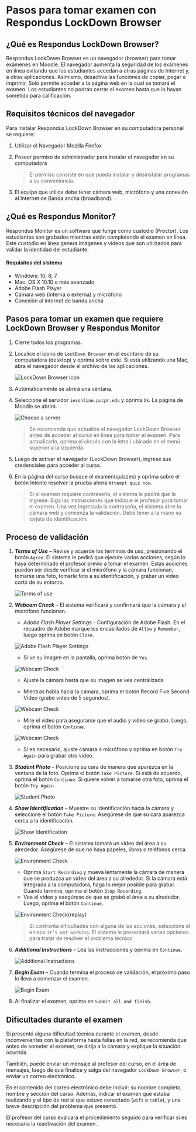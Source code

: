 # Pasos para tomar examen con Respondus LockDown Browser

## ¿Qué es Respondus LockDown Browser?

Respondus LockDown Browser es un navegador (browser) para tomar exámenes en Moodle. El navegador aumenta la seguridad de los exámenes en línea evitando que los estudiantes accedan a otras páginas de Internet y, a otras aplicaciones. Asimismo, desactiva las funciones de copiar, pegar e imprimir. Solo permite acceder a la página web en la cual se tomará el examen. Los estudiantes no podrán cerrar el examen hasta que lo hayan sometido para calificación.

## Requisitos técnicos del navegador

Para instalar Respondus LockDown Browser en su computadora personal se requiere:
1. Utilizar el Navegador Mozilla Firefox

2. Poseer permiso de administrador para instalar el navegador en su computadora
	>El permiso consiste en que pueda instalar y desinstalar programas a su conveniencia.

3. El equipo que utilice debe tener cámara web, micrófono y una conexión al Internet de Banda ancha (broadband).

## ¿Qué es Respondus Monitor?

Respondus Monitor es un software que funge como custodio (Proctor). Los estudiantes son grabados mientras están completando el examen en línea. Este custodio en línea genera imágenes y videos que son utilizados para validar la identidad del estudiante.

#### Requisitos del sistema
- Windows: 10, 8, 7
- Mac: OS X 10.10 o más avanzado
- Adobe Flash Player
- Cámara web (interna o externa) y micrófono
- Conexión al internet de banda ancha

## Pasos para tomar un examen que requiere LockDown Browser y Respondus Monitor
1. Cierre todos los programas.

2. Localice el icono de `LockDown Browser` en el escritorio de su computadora (desktop) y oprima sobre este. Si está utilizando una Mac, abra el navegador desde el archivo de las aplicaciones.

	![LockDown Browser Icon](lockDownIcon.png)

3. Automáticamente se abrirá una ventana.

4. Seleccione el servidor `ievonline.pucpr.edu` y oprima `Ok`. La página de Moodle se abrirá.

	![Choose a server](chooseServer.png)

	>Se recomienda que actualice el navegador LockDown Browser antes de acceder al curso en línea para tomar el examen. Para actualizarlo, oprima el círculo con la letra i ubicado en el menú superior a la izquierda.

5. Luego de activar el navegador (LockDown Browser), ingrese sus credenciales para acceder al curso.

6. En la página del curso busque el examen(quizzes) y oprima sobre el botón Intente resolver la prueba ahora `Attempt quiz now`.
	> Si el examen requiere contraseña, el sistema le pedirá que la ingrese. Siga las instrucciones que indique el profesor para tomar el examen. Una vez ingresada la contraseña, el sistema abre la cámara web y comienza la validación.
	> Debe tener a la mano su tarjeta de identificación.

## Proceso de validación

1. ***Terms of Use*** – Revise y acuerde los términos de uso, presionando el botón `Agree`. El sistema le pedirá que ejecute varias acciones, según lo haya determinado el profesor previo a tomar el examen. Estas acciones pueden ser desde verificar si el micrófono y la cámara funcionan, tomarse una foto, tomarle foto a su identificación, y grabar un video corto de su entorno.

	![Terms of use](termsOfUse.png)

2. ***Webcam Check*** – El sistema verificará y confirmará que la cámara y el micrófono funcionan.
	- *Adobe Flash Player Settings* - Configuración de Adobe Flash. En el recuadro de Adobe marque los encasillados de `Allow` y `Remember`, luego oprima en botón `Close`.

	![Adobe Flash Player Settings](flashSettings.jpg)

	- Si ve su imagen en la pantalla, oprima botón de `Yes`.

	![Webcam Check](webcamCheck01.png)

	- Ajuste la cámara hasta que su imagen se vea centralizada.

	- Mientras habla hacia la cámara, oprima el botón Record Five Second Video (grabe video de 5 segundos).

	![Webcam Check](webcamCheck02.png)

	- Mire el video para asegurarse que el audio y video se grabó. Luego, oprima el botón `Continue`.

	![Webcam Check](webcamCheck03.png)

	- Si es necesario, ajuste cámara o micrófono y oprima en botón `Try Again` para grabar otro video.

3. ***Student Photo*** – Posicione su cara de manera que aparezca en la ventana de la foto. Oprima el botón `Take Picture`. Si está de acuerdo, oprima el botón `Continue`. Si quiere volver a tomarse otra foto, oprima el botón `Try Again`.

	![Student Photo](studentPhoto.png)

4. ***Show Identification*** – Muestre su Identificación hacia la cámara y seleccione el botón `Take Picture`. Asegúrese de que su cara aparezca cerca a la identificación.

	![Show Identification](showId.png)

5. ***Environment Check*** – El sistema tomará un video del área a su alrededor. Asegúrese de que no haya papeles, libros o teléfonos cerca.

	![Environment Check](envCheck01.png)

	- Oprima `Start Recording` y mueva lentamente la cámara de manera que se produzca un video del área a su alrededor. Si la cámara está integrada a la computadora, haga lo mejor posible para grabar. Cuando termine, oprima el botón `Stop Recording`.
	- Vea el video y asegúrese de que se grabó el área a su alrededor. Luego, oprima el botón `Continue`.

	![Environment Check(replay)](envCheck02.png)

	> Si confronta dificultades con alguna de las acciones, seleccione el enlace `It’s not working`. El sistema le presentará varias opciones para tratar de resolver el problema técnico.

6. ***Additional Instructions*** – Lea las instrucciones y oprima en `Continue`.

	![Additional Instructions](addInstrucs.png)

7. ***Begin Exam*** – Cuando termina el proceso de validación, el próximo paso lo lleva a comenzar el examen.

	![Begin Exam](beginExam.png)

8. Al finalizar el examen, oprima en `Submit all and finish`.

## Dificultades durante el examen

Si presentó alguna dificultad técnica durante el examen, desde inconvenientes con la plataforma hasta fallas en la red, se recomienda que antes de someter el examen, se dirija a la cámara y explique la situación ocurrida.

También, puede enviar un mensaje al profesor del curso, en el área de mensajes, luego de que finalice y salga del navegador `LockDown Browser`, o enviar un correo electrónico.

En el contenido del correo electrónico debe incluir: su nombre completo, nombre y sección del curso. Además, indicar el examen que estaba realizando y el tipo de red al que estuvo conectado (`wifi` o `cable`), y una breve descripción del problema que presentó.

El profesor del curso evaluará el procedimiento seguido para verificar si es necesaria la reactivación del examen.